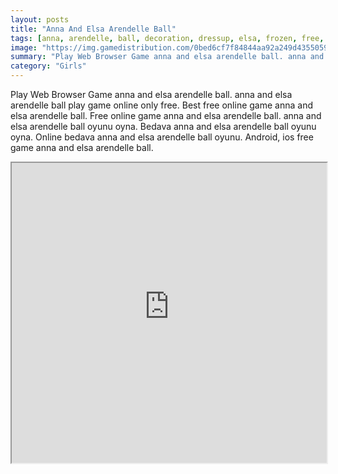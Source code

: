 ```yaml
---
layout: posts
title: "Anna And Elsa Arendelle Ball"
tags: [anna, arendelle, ball, decoration, dressup, elsa, frozen, free, online, games, oyna, game, free, games, play, play, games]
image: "https://img.gamedistribution.com/0bed6cf7f84844aa92a249d43550591f.jpg"
summary: "Play Web Browser Game anna and elsa arendelle ball. anna and elsa arendelle ball play game online only free. Best free online game anna and elsa arendelle ball. Free online game anna and elsa arendelle ball. anna and elsa arendelle ball oyunu oyna. Bedava anna and elsa arendelle ball oyunu oyna. Online bedava anna and elsa arendelle ball oyunu. Android, ios free game anna and elsa arendelle ball."
category: "Girls"
---
```


Play Web Browser Game anna and elsa arendelle ball. anna and elsa arendelle ball play game online only free. Best free online game anna and elsa arendelle ball. Free online game anna and elsa arendelle ball. anna and elsa arendelle ball oyunu oyna. Bedava anna and elsa arendelle ball oyunu oyna. Online bedava anna and elsa arendelle ball oyunu. Android, ios free game anna and elsa arendelle ball.

<iframe width="100%" height="480px;" src="https://html5.gamedistribution.com/0bed6cf7f84844aa92a249d43550591f/"></iframe>